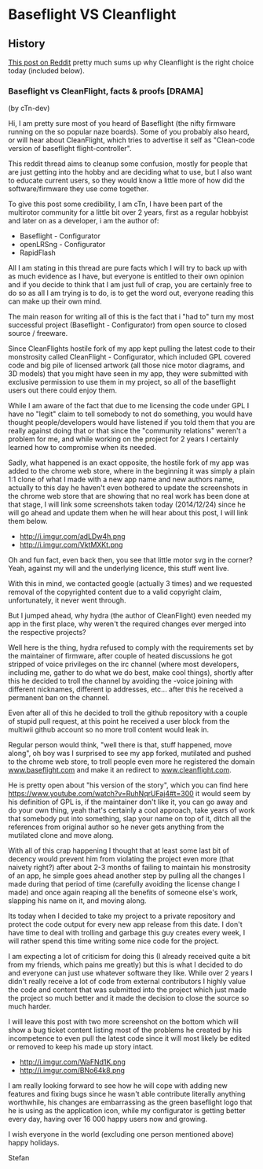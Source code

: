 # Baseflight VS Cleanflight

## History

[This post on Reddit](https://www.reddit.com/r/Multicopter/comments/2qabqh/baseflight_vs_cleanflight_facts_proofs_drama/) pretty much sums up why Cleanflight is the right choice today (included below).

### Baseflight vs CleanFlight, facts & proofs [DRAMA]

(by cTn-dev)

Hi, I am pretty sure most of you heard of Baseflight (the nifty firmware running on the so popular naze boards). Some of you probably also heard, or will hear about CleanFlight, which tries to advertise it self as "Clean-code version of baseflight flight-controller".
 
This reddit thread aims to cleanup some confusion, mostly for people that are just getting into the hobby and are deciding what to use, but I also want to educate current users, so they would know a little more of how did the software/firmware they use come together.
 
To give this post some credibility, I am cTn, I have been part of the multirotor community for a little bit over 2 years, first as a regular hobbyist and later on as a developer, i am the author of:

* Baseflight - Configurator
* openLRSng - Configurator
* RapidFlash
 
All I am stating in this thread are pure facts which I will try to back up with as much evidence as I have, but everyone is entitled to their own opinion and if you decide to think that I am just full of crap, you are certainly free to do so as all I am trying is to do, is to get the word out, everyone reading this can make up their own mind.
 
The main reason for writing all of this is the fact that i "had to" turn my most successful project (Baseflight - Configurator) from open source to closed source / freeware.
 
Since CleanFlights hostile fork of my app kept pulling the latest code to their monstrosity called CleanFlight - Configurator, which included GPL covered code and big pile of licensed artwork (all those nice motor diagrams, and 3D models) that you might have seen in my app, they were submitted with exclusive permission to use them in my project, so all of the baseflight users out there could enjoy them.
 
While I am aware of the fact that due to me licensing the code under GPL I have no "legit" claim to tell somebody to not do something, you would have thought people/developers would have listened if you told them that you are really against doing that or that since the "community relations" weren't a problem for me, and while working on the project for 2 years I certainly learned how to compromise when its needed.
 
Sadly, what happened is an exact opposite, the hostile fork of my app was added to the chrome web store, where in the beginning it was simply a plain 1:1 clone of what I made with a new app name and new authors name, actually to this day he haven't even bothered to update the screenshots in the chrome web store that are showing that no real work has been done at that stage, I will link some screenshots taken today (2014/12/24) since he will go ahead and update them when he will hear about this post, I will link them below.

* http://i.imgur.com/adLDw4h.png
* http://i.imgur.com/VktMXKt.png
 
Oh and fun fact, even back then, you see that little motor svg in the corner? Yeah, against my will and the underlying licence, this stuff went live.
 
With this in mind, we contacted google (actually 3 times) and we requested removal of the copyrighted content due to a valid copyright claim, unfortunately, it never went through.
 
But I jumped ahead, why hydra (the author of CleanFlight) even needed my app in the first place, why weren't the required changes ever merged into the respective projects?
 
Well here is the thing, hydra refused to comply with the requirements set by the maintainer of firmware, after couple of heated discussions he got stripped of voice privileges on the irc channel (where most developers, including me, gather to do what we do best, make cool things), shortly after this he decided to troll the channel by avoiding the -voice joining with different nicknames, different ip addresses, etc... after this he received a permanent ban on the channel.

Even after all of this he decided to troll the github repository with a couple of stupid pull request, at this point he received a user block from the multiwii github account so no more troll content would leak in.
 
Regular person would think, "well there is that, stuff happened, move along", oh boy was I surprised to see my app forked, mutilated and pushed to the chrome web store, to troll people even more he registered the domain www.baseflight.com and make it an redirect to www.cleanflight.com.
 
He is pretty open about "his version of the story", which you can find here https://www.youtube.com/watch?v=RuhNqrUFaj4#t=300 it would seem by his definition of GPL is, if the maintainer don't like it, you can go away and do your own thing, yeah that's certainly a cool approach, take years of work that somebody put into something, slap your name on top of it, ditch all the references from original author so he never gets anything from the mutilated clone and move along.
 
With all of this crap happening I thought that at least some last bit of decency would prevent him from violating the project even more (that naivety right?) after about 2-3 months of failing to maintain his monstrosity of an app, he simple goes ahead another step by pulling all the changes I made during that period of time (carefully avoiding the license change I made) and once again reaping all the benefits of someone else's work, slapping his name on it, and moving along.
 
Its today when I decided to take my project to a private repository and protect the code output for every new app release from this date. I don't have time to deal with trolling and garbage this guy creates every week, I will rather spend this time writing some nice code for the project.

I am expecting a lot of criticism for doing this (I already received quite a bit from my friends, which pains me greatly) but this is what I decided to do and everyone can just use whatever software they like. While over 2 years I didn't really receive a lot of code from external contributors I highly value the code and content that was submitted into the project which just made the project so much better and it made the decision to close the source so much harder.
 
I will leave this post with two more screenshot on the bottom which will show a bug ticket content listing most of the problems he created by his incompetence to even pull the latest code since it will most likely be edited or removed to keep his made up story intact.

* http://i.imgur.com/WaFNd1K.png
* http://i.imgur.com/BNo64k8.png
 
I am really looking forward to see how he will cope with adding new features and fixing bugs since he wasn't able contribute literally anything worthwhile, his changes are embarrassing as the green baseflight logo that he is using as the application icon, while my configurator is getting better every day, having over 16 000 happy users now and growing.
 
I wish everyone in the world (excluding one person mentioned above) happy holidays.
 
Stefan




